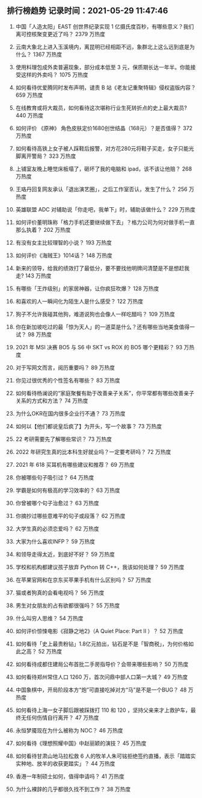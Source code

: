 
## 排行榜趋势 记录时间：2021-05-29 11:47:46
  
  1. 中国「人造太阳」EAST 创世界纪录实现 1 亿摄氏度百秒，有哪些意义？我们离可控核聚变更近了吗？ 2379 万热度
    
  2. 云南大象北上进入玉溪境内，离昆明已经相距不远，象群北上这么远到底是为什么？ 1367 万热度
    
  3. 使用料理包成外卖普遍现象，部分成本低至 3 元，保质期长达一年半。你能接受这样的外卖吗？ 1075 万热度
    
  4. 如何看待优爱腾同时发布声明，谴责 B 站《老友记重聚特辑》侵权盗版内容？ 659 万热度
    
  5. 在线教育或将大裁员，如何看待这次堪称行业生死转折点的史上最大裁员? 440 万热度
    
  6. 如何评价 《原神》 角色皮肤定价1680创世结晶（168元）？是否值得？ 372 万热度
    
  7. 如何看待高铁上女子被人踩鞋后报警，对方花280元将鞋子买走，女子只能光脚离开警局？ 323 万热度
    
  8. 上铺室友晚上睡觉床板塌了，砸坏了我的电脑和 ipad，该不该让他赔？ 268 万热度
    
  9. 王珞丹回复网友承认「退出演艺圈」，之后工作室否认，发生了什么？ 256 万热度
    
  10. 英雄联盟 ADC 对辅助说「你走吧，我单下」时，辅助该做什么？ 229 万热度
    
  11. 如何评价董明珠称「格力手机还要继续做下去」？格力公司为何对做手机一直那么执着？ 202 万热度
    
  12. 有没有女主比较理智的小说？ 193 万热度
    
  13. 如何评价《海贼王》1014话？ 148 万热度
    
  14. 新来的领导，给我的绩效打了最低分，要不要找他明牌问清楚是不是想赶我走? 143 万热度
    
  15. 有哪些「王炸级别」的家居神器，让你疯狂吹爆？ 128 万热度
    
  16. 和喜欢的人一瞬间化为陌生人是什么感受？ 122 万热度
    
  17. 狗子不允许我碰其他狗，难道说狗也会像人一样吃醋吗？ 109 万热度
    
  18. 你在新加坡吃过的最「惊为天人」的一道菜是什么？还有哪些当地美食值得一试？ 98 万热度
    
  19. 2021 年 MSI 决赛 BO5 与 S6 中 SKT vs ROX 的 BO5 哪个更精彩？ 93 万热度
    
  20. 对于写网文而言，阅历重要吗？ 89 万热度
    
  21. 你见过很优秀的个性签名有哪些？ 83 万热度
    
  22. 如何看待杨澜说的“家庭聚餐有助于改善亲子关系”，你平常都有哪些改善亲子关系的方式和方法？ 74 万热度
    
  23. 为什么OKR在国内很多企业行不通？ 73 万热度
    
  24. 如何以【他们都说皇后疯了】为开头，写一个故事？ 73 万热度
    
  25. 22 考研需要先了解哪些常识？ 73 万热度
    
  26. 2022 年研究生真的比本科生好就业吗？一定要考研吗？ 72 万热度
    
  27. 2021 年 618 买耳机有哪些建议和推荐？ 69 万热度
    
  28. 你被哪些句子吸引过？ 64 万热度
    
  29. 学霸是如何有极高的学习效率的？ 63 万热度
    
  30. 你曾被哪个句子治愈过？ 63 万热度
    
  31. 你摘抄过哪些意难平的句子或段落？ 62 万热度
    
  32. 大学生真的必须恋爱吗？ 62 万热度
    
  33. 大家为什么喜欢INFP？ 59 万热度
    
  34. 和领导走得太近，到底好不好？ 59 万热度
    
  35. 学校和机构都建议孩子放弃 Python 转 C++，我该如何处理？ 59 万热度
    
  36. 在苹果官网和在京东买苹果手机有什么区别吗？ 57 万热度
    
  37. 猫或者狗真的会看电视吗？ 56 万热度
    
  38. 男生对女朋友的占有欲都很强吗？ 55 万热度
    
  39. 什么叫穷人思维？ 54 万热度
    
  40. 如何评价惊悚电影《寂静之地2》（A Quiet Place: Part II ）？ 52 万热度
    
  41. 如何看待「史上最贵粉钻」1.8亿元拍出，钻石是不是「智商税」，为何价格如此之高？ 52 万热度
    
  42. 如何看待成都住建局公布首批二手房指导价？会带来哪些影响？ 50 万热度
    
  43. 如何看待郑州常住人口 1260 万，首次问鼎中部人口第一大城？ 49 万热度
    
  44. 中国象棋中，开局阶段本方“炮”可直接吃掉对方“马”是不是一个BUG？ 48 万热度
    
  45. 如何看待上海一女子脚后跟被踩拨打 110 和 120 ，坚持父亲来才上救护车，最终无任何伤情自行离开？ 47 万热度
    
  46. 永恒梦魇现在为什么被称为 NOC？ 46 万热度
    
  47. 如何看待《理想照耀中国》中赵丽颖的演技？ 45 万热度
    
  48. 如何看待甘肃山地马拉松救 6 人的牧羊人朱可铭拒绝签约直播，表示「踏踏实实种地、放羊的收获更踏实」？ 44 万热度
    
  49. 香港一年制硕士如何，值得申请吗？ 41 万热度
    
  50. 为什么裸辞的几乎都很久找不到工作？ 38 万热度
    